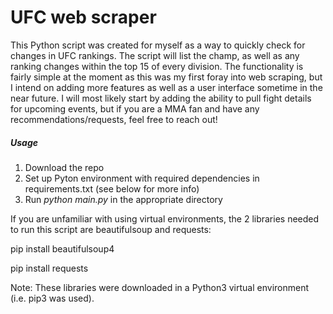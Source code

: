 # UFC web scraper

This Python script was created for myself as a way to quickly check for changes in UFC rankings.
The script will list the champ, as well as any ranking changes within the top 15 of every division.
The functionality is fairly simple at the moment as this was my first foray into web scraping, but I intend on adding more features as well as a user interface sometime in the near future. I will most likely start by adding the ability to pull fight details for upcoming events, but if you are a MMA fan and have any recommendations/requests, feel free to reach out! 



##### Usage
1. Download the repo
2. Set up Pyton environment with required dependencies in requirements.txt (see below for more info)
3. Run *python main.py* in the appropriate directory

If you are unfamiliar with using virtual environments, the 2 libraries needed to run this script are beautifulsoup and requests:

pip install beautifulsoup4

pip install requests

Note: These libraries were downloaded in a Python3 virtual environment (i.e. pip3 was used).

